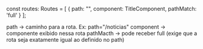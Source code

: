 const routes: Routes = [
  {
    path: "",
    component: TitleComponent,
    pathMatch: 'full'
  }
];

path -> caminho para a rota. Ex: path="/noticias"
component -> componente exibido nessa rota
pathMacth -> pode receber full (exige que a rota seja exatamente igual ao definido no path)